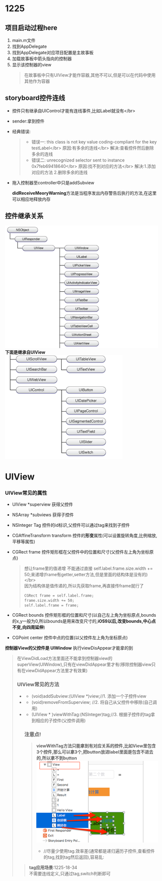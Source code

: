 # 1225

## 项目启动过程here

1. main.m文件
2. 找到AppDelegate
3. 找到AppDelegate对应项目配置是主故事板
4. 加载故事板中箭头指向的控制器
5. 显示该控制器的view
   > 在故事板中只有UIView才能作容器,其他不可以,但是可以在代码中使用其他作为容器

## storyboard控件连线

* 控件只有继承自UIControl才能有连线事件,比如Label就没有&lt;/br&gt;
* sender:拿到控件
* 经典错误:
  > * 错误一: this class is not key value coding-compliant for the key testLabel&lt;/br&gt;
  >   原因:有多余的连线&lt;/br&gt;
  >   解决:查看控件然后删除多余的连线
  > * 错误二: unrecognized selector sent to instance 0x7feb69418640&lt;/br&gt;
  >   原因:找不到对应的方法&lt;/br&gt;
  >   解决:1.添加对应的方法 2.删除多余的连线
* 拖入控制器至controller中只是addSubview

  **didReceiveMeoryWarning**方法是当程序发出内存警告后执行的方法,在这里可以相应地释放内存

## 控件继承关系

![1.](/assets/260268-a1ea00609264aa8f.png)  
**下面是继承自UIView**  
![继承自UIView](/assets/260268-0ce40aa4f8a638cd.png)

# UIView

### UIView常见的属性

* UIView \*superview 获得父控件
* NSArray \*subviews 获得子控件
* NSInteger Tag 控件的id标识,父控件可以通过tag来找到子控件
* CGAffineTransform transform 控件的**形变**属性\(可以设置旋转角度,比例缩放,平移等属性\)
* CGRect frame 控件矩形框在父控件中的位置和尺寸\(父控件左上角为坐标原点\)

  > 想让frame里的值递增 不能通过直接 self.label.frame.size.width += 50;来递增\(frame有getter,setter方法,但是里面的结构体是没有的\)&lt;/br&gt;  
  > 因为结构体是值传递的,所以先获取frame,再直接传frame就行了
  >
  > ```objective
  > CGRect frame = self.label.frame;
  > frame.size.width += 50;
  > self.label.frame = frame;
  > ```

* CGRect bounds 控件矩形框的位置和尺寸\(以自己左上角为坐标原点,bounds的x,y一般为0,所以bounds是用来改变尺寸的,**iOS9以后,改变bounds,中心点不变,向四周延伸**\)

* CGPoint center 控件中点的位置\(以父控件左上角为坐标原点\)

**控制器View的父控件是 UIWindow**  执行viewDisAppear才能拿的到

> 在ViewDidLoad方法里面还不能拿到控制器view的superView\(UIWindow\),只有在viewDidAppear里才有\(移除控制器view只有在viewDidAppear方法里才有效果\)
>
> ### UIView常见的方法
>
> * - \(void\)addSubview:\(UIView \*\)view;//1. 添加一个子控件view
> * - \(void\)removeFromSuperview; //2. 将自己从父控件中移除\(自己调用\)
> * - \(UIView \* \)viewWithTag:\(NSInteger\)tag;//3. 根据子控件的tag拿到相应的子控件\(父控件调用\)
>   ### 注意点!
>
>   > **viewWithTag方法只能拿到有对应关系的控件,比如View里包含3个控件,那么可以拿3个,把button放进label里面是包含不进去的,所以拿不到button**  
>   > ![](/assets/WX20170717-162136.png)
>   >
>   > * //尽量少使用tag.效率差\(通常都是递归遍历子控件,查看控件的tag,找到tag然后返回\),容易乱:
>
> > **tag应用场景**:1225-18-34  
> > 不需要连线定义,只通过tag,switch判断即可



